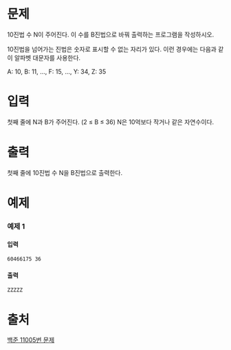 # 문제
10진법 수 N이 주어진다. 이 수를 B진법으로 바꿔 출력하는 프로그램을 작성하시오.

10진법을 넘어가는 진법은 숫자로 표시할 수 없는 자리가 있다. 이런 경우에는 다음과 같이 알파벳 대문자를 사용한다.

A: 10, B: 11, ..., F: 15, ..., Y: 34, Z: 35

# 입력
첫째 줄에 N과 B가 주어진다. (2 ≤ B ≤ 36) N은 10억보다 작거나 같은 자연수이다.

# 출력
첫째 줄에 10진법 수 N을 B진법으로 출력한다.

# 예제
### 예제 1
#### 입력 
```
60466175 36
```
#### 출력
```
ZZZZZ
```

# 출처
[백준 11005번 문제](https://www.acmicpc.net/problem/11005)


